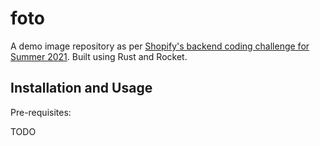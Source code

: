 # foto

A demo image repository as per [Shopify's backend coding challenge for Summer 2021](https://docs.google.com/document/d/1ZKRywXQLZWOqVOHC4JkF3LqdpO3Llpfk_CkZPR8bjak/edit).
Built using Rust and Rocket.

## Installation and Usage

Pre-requisites:

TODO
